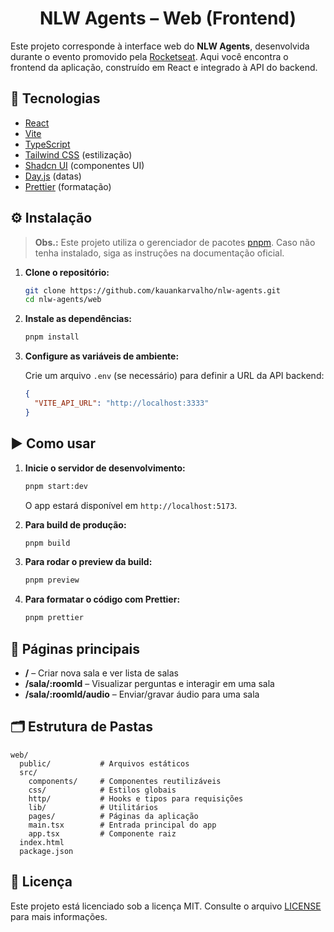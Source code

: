 <h1 align="center">NLW Agents – Web (Frontend)</h1>

Este projeto corresponde à interface web do **NLW Agents**, desenvolvida durante o evento promovido pela [Rocketseat](https://www.rocketseat.com.br/). Aqui você encontra o frontend da aplicação, construído em React e integrado à API do backend.

## 🚀 Tecnologias

- [React](https://react.dev/)
- [Vite](https://vitejs.dev/)
- [TypeScript](https://www.typescriptlang.org/)
- [Tailwind CSS](https://tailwindcss.com/) (estilização)
- [Shadcn UI](https://ui.shadcn.com/) (componentes UI)
- [Day.js](https://day.js.org/) (datas)
- [Prettier](https://prettier.io/) (formatação)

## ⚙️ Instalação

> **Obs.:** Este projeto utiliza o gerenciador de pacotes [pnpm](https://pnpm.io/). Caso não tenha instalado, siga as instruções na documentação oficial.

1. **Clone o repositório:**

   ```bash
   git clone https://github.com/kauankarvalho/nlw-agents.git
   cd nlw-agents/web
   ```

2. **Instale as dependências:**

   ```bash
   pnpm install
   ```

3. **Configure as variáveis de ambiente:**

   Crie um arquivo `.env` (se necessário) para definir a URL da API backend:

   ```json
   {
     "VITE_API_URL": "http://localhost:3333"
   }
   ```

## ▶️ Como usar

1. **Inicie o servidor de desenvolvimento:**

   ```bash
   pnpm start:dev
   ```

   O app estará disponível em `http://localhost:5173`.

2. **Para build de produção:**

   ```bash
   pnpm build
   ```

3. **Para rodar o preview da build:**

   ```bash
   pnpm preview
   ```

4. **Para formatar o código com Prettier:**

   ```bash
   pnpm prettier
   ```

## 🔗 Páginas principais

- **/** – Criar nova sala e ver lista de salas
- **/sala/:roomId** – Visualizar perguntas e interagir em uma sala
- **/sala/:roomId/audio** – Enviar/gravar áudio para uma sala

## 🗂️ Estrutura de Pastas

```
web/
  public/           # Arquivos estáticos
  src/
    components/     # Componentes reutilizáveis
    css/            # Estilos globais
    http/           # Hooks e tipos para requisições
    lib/            # Utilitários
    pages/          # Páginas da aplicação
    main.tsx        # Entrada principal do app
    app.tsx         # Componente raiz
  index.html
  package.json
```

## 📄 Licença

Este projeto está licenciado sob a licença MIT. Consulte o arquivo [LICENSE](../LICENSE) para mais informações.
